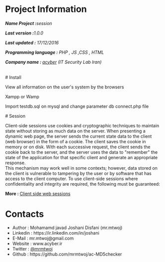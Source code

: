 # Project Information
<p><b><h6>Name Project :</b>session</p>
<p><b>Last version  :</b>1.0.0</p>
<p><b>Last updated :</b> 17/12/2016</p>
<p><b>Programming language :</b> PHP , JS ,CSS , HTML</p>
<p><b>Company name : </b><a target="_black" href="http://acyber.ir">acyber</a> (IT Security Lab Iran)</p></h6>
# Install
<p>View all information on the user's system by the browsers</p>
<p>Xampp or Wamp</p>
<p>Import testdb.sql on mysql and change parameter db connect.php file</p>
# Session
<p>
Client-side sessions use cookies and cryptographic techniques to maintain state without storing as much data on the server. When presenting a dynamic web page, the server sends the current state data to the client (web browser) in the form of a cookie. The client saves the cookie in memory or on disk. With each successive request, the client sends the cookie back to the server, and the server uses the data to "remember" the state of the application for that specific client and generate an appropriate response.
<br>
This mechanism may work well in some contexts; however, data stored on the client is vulnerable to tampering by the user or by software that has access to the client computer. To use client-side sessions where confidentiality and integrity are required, the following must be guaranteed:
</p>
<p><b>More : </b><a target="_black" href="https://en.wikipedia.org/wiki/Session_(computer_science)#Client side web sessions">Client side web sessions</a></p></h6>

# Contacts
<ul>
<li>   Author      :   Mohamamd javad Joshani Disfani (mr.mtwoj)
<li>   Linkedin    :   https://ir.linkedin.com/in/joshani
<li>   E-Mail      :   mr.mtwoj@gmail.com
<li>   Website     :   www.acyber.ir
<li>   Twitter     :   <a href="https://twitter.com/MrMtwoj">@mrmtwoj</a>
<li>   Github      :   https://github.com/mrmtwoj/ac-MD5checker
</ul>
